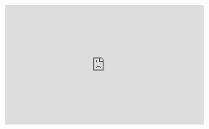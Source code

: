 <div align="center"><iframe width="640" height="385" src="http://cdn.livestream.com/embed/ckxng?layout=4&#038;color=0xe7e7e7&#038;autoPlay=false&#038;mute=false&#038;iconColorOver=0x888888&#038;iconColor=0x777777&#038;allowchat=true&#038;height=385&#038;width=640" style="border:0;outline:0" frameborder="0" scrolling="no"></iframe></div>